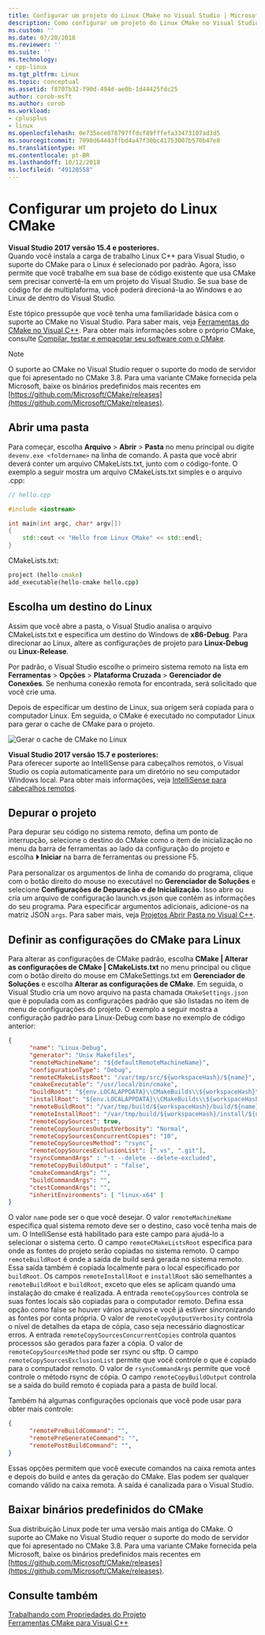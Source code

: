 ```yaml
---
title: Configurar um projeto do Linux CMake no Visual Studio | Microsoft Docs
description: Como configurar um projeto do Linux CMake no Visual Studio
ms.custom: ''
ms.date: 07/20/2018
ms.reviewer: ''
ms.suite: ''
ms.technology:
- cpp-linux
ms.tgt_pltfrm: Linux
ms.topic: conceptual
ms.assetid: f8707b32-f90d-494d-ae0b-1d44425fdc25
author: corob-msft
ms.author: corob
ms.workload:
- cplusplus
- linux
ms.openlocfilehash: 0e735ece878797ffdcf89fffefa33473107ad3d5
ms.sourcegitcommit: 7098d64443ffbd4a47f30bc41753007b570b47e8
ms.translationtype: HT
ms.contentlocale: pt-BR
ms.lasthandoff: 10/12/2018
ms.locfileid: "49120558"
---
```

# <a name="configure-a-linux-cmake-project"></a>Configurar um projeto do Linux CMake

**Visual Studio 2017 versão 15.4 e posteriores.**<br/>
Quando você instala a carga de trabalho Linux C++ para Visual Studio, o suporte do CMake para o Linux é selecionado por padrão. Agora, isso permite que você trabalhe em sua base de código existente que usa CMake sem precisar convertê-la em um projeto do Visual Studio. Se sua base de código for de multiplaforma, você poderá direcioná-la ao Windows e ao Linux de dentro do Visual Studio.

Este tópico pressupõe que você tenha uma familiaridade básica com o suporte ao CMake no Visual Studio. Para saber mais, veja [Ferramentas do CMake no Visual C++](../ide/cmake-tools-for-visual-cpp.md). Para obter mais informações sobre o próprio CMake, consulte [Compilar, testar e empacotar seu software com o CMake](https://cmake.org/).

> [!NOTE]  
> O suporte ao CMake no Visual Studio requer o suporte do modo de servidor que foi apresentado no CMake 3.8. Para uma variante CMake fornecida pela Microsoft, baixe os binários predefinidos mais recentes em [https://github.com/Microsoft/CMake/releases](https://github.com/Microsoft/CMake/releases). 

## <a name="open-a-folder"></a>Abrir uma pasta

Para começar, escolha **Arquivo** > **Abrir** > **Pasta** no menu principal ou digite `devenv.exe <foldername>` na linha de comando. A pasta que você abrir deverá conter um arquivo CMakeLists.txt, junto com o código-fonte.
O exemplo a seguir mostra um arquivo CMakeLists.txt simples e o arquivo .cpp:

```cpp
// hello.cpp

#include <iostream>

int main(int argc, char* argv[])
{
    std::cout << "Hello from Linux CMake" << std::endl;
}
```

CMakeLists.txt:

```cmd
project (hello-cmake)
add_executable(hello-cmake hello.cpp)
```

## <a name="choose-a-linux-target"></a>Escolha um destino do Linux

Assim que você abre a pasta, o Visual Studio analisa o arquivo CMakeLists.txt e especifica um destino do Windows de **x86-Debug**. Para direcionar ao Linux, altere as configurações de projeto para **Linux-Debug** ou **Linux-Release**.

Por padrão, o Visual Studio escolhe o primeiro sistema remoto na lista em **Ferramentas** > **Opções** > **Plataforma Cruzada** > **Gerenciador de Conexões**. Se nenhuma conexão remota for encontrada, será solicitado que você crie uma.

Depois de especificar um destino de Linux, sua origem será copiada para o computador Linux. Em seguida, o CMake é executado no computador Linux para gerar o cache de CMake para o projeto.

![Gerar o cache de CMake no Linux](media/cmake-linux-1.png "Gerar o cache de CMake no Linux")

**Visual Studio 2017 versão 15.7 e posteriores:**<br/>
Para oferecer suporte ao IntelliSense para cabeçalhos remotos, o Visual Studio os copia automaticamente para um diretório no seu computador Windows local. Para obter mais informações, veja [IntelliSense para cabeçalhos remotos](configure-a-linux-project.md#remote_intellisense).

## <a name="debug-the-project"></a>Depurar o projeto

Para depurar seu código no sistema remoto, defina um ponto de interrupção, selecione o destino do CMake como o item de inicialização no menu da barra de ferramentas ao lado da configuração do projeto e escolha **&#x23f5; Iniciar** na barra de ferramentas ou pressione F5.

Para personalizar os argumentos de linha de comando do programa, clique com o botão direito do mouse no executável no **Gerenciador de Soluções** e selecione **Configurações de Depuração e de Inicialização**. Isso abre ou cria um arquivo de configuração launch.vs.json que contém as informações do seu programa. Para especificar argumentos adicionais, adicione-os na matriz JSON `args`. Para saber mais, veja [Projetos Abrir Pasta no Visual C++](../ide/non-msbuild-projects.md).

## <a name="configure-cmake-settings-for-linux"></a>Definir as configurações do CMake para Linux

Para alterar as configurações de CMake padrão, escolha **CMake | Alterar as configurações de CMake | CMakeLists.txt** no menu principal ou clique com o botão direito do mouse em CMakeSettings.txt em **Gerenciador de Soluções** e escolha **Alterar as configurações de CMake**. Em seguida, o Visual Studio cria um novo arquivo na pasta chamada `CMakeSettings.json` que é populada com as configurações padrão que são listadas no item de menu de configurações do projeto. O exemplo a seguir mostra a configuração padrão para Linux-Debug com base no exemplo de código anterior:

```json
{
      "name": "Linux-Debug",
      "generator": "Unix Makefiles",
      "remoteMachineName": "${defaultRemoteMachineName}",
      "configurationType": "Debug",
      "remoteCMakeListsRoot": "/var/tmp/src/${workspaceHash}/${name}",
      "cmakeExecutable": "/usr/local/bin/cmake",
      "buildRoot": "${env.LOCALAPPDATA}\\CMakeBuilds\\${workspaceHash}\\build\\${name}",
      "installRoot": "${env.LOCALAPPDATA}\\CMakeBuilds\\${workspaceHash}\\install\\${name}",
      "remoteBuildRoot": "/var/tmp/build/${workspaceHash}/build/${name}",
      "remoteInstallRoot": "/var/tmp/build/${workspaceHash}/install/${name}",
      "remoteCopySources": true,
      "remoteCopySourcesOutputVerbosity": "Normal",
      "remoteCopySourcesConcurrentCopies": "10",
      "remoteCopySourcesMethod": "rsync",
      "remoteCopySourcesExclusionList": [".vs", ".git"],
      "rsyncCommandArgs" : "-t --delete --delete-excluded",
      "remoteCopyBuildOutput" : "false",
      "cmakeCommandArgs": "",
      "buildCommandArgs": "",
      "ctestCommandArgs": "",
      "inheritEnvironments": [ "linux-x64" ]
}
```

O valor `name` pode ser o que você desejar. O valor `remoteMachineName` especifica qual sistema remoto deve ser o destino, caso você tenha mais de um. O IntelliSense está habilitado para este campo para ajudá-lo a selecionar o sistema certo. O campo `remoteCMakeListsRoot` especifica para onde as fontes do projeto serão copiadas no sistema remoto. O campo `remoteBuildRoot` é onde a saída de build será gerada no sistema remoto. Essa saída também é copiada localmente para o local especificado por `buildRoot`. Os campos `remoteInstallRoot` e `installRoot` são semelhantes a `remoteBuildRoot` e `buildRoot`, exceto que eles se aplicam quando uma instalação do cmake é realizada. A entrada `remoteCopySources` controla se suas fontes locais são copiadas para o computador remoto. Defina essa opção como false se houver vários arquivos e você já estiver sincronizando as fontes por conta própria. O valor de `remoteCopyOutputVerbosity` controla o nível de detalhes da etapa de cópia, caso seja necessário diagnosticar erros. A entrada `remoteCopySourcesConcurrentCopies` controla quantos processos são gerados para fazer a cópia. O valor de `remoteCopySourcesMethod` pode ser rsync ou sftp. O campo `remoteCopySourcesExclusionList` permite que você controle o que é copiado para o computador remoto. O valor de `rsyncCommandArgs` permite que você controle o método rsync de cópia. O campo `remoteCopyBuildOutput` controla se a saída do build remoto é copiada para a pasta de build local.

Também há algumas configurações opcionais que você pode usar para obter mais controle:

```json
{
      "remotePreBuildCommand": "",
      "remotePreGenerateCommand": "",
      "remotePostBuildCommand": "",
}
```

Essas opções permitem que você execute comandos na caixa remota antes e depois do build e antes da geração do CMake. Elas podem ser qualquer comando válido na caixa remota. A saída é canalizada para o Visual Studio.

## <a name="download-prebuilt-cmake-binaries"></a>Baixar binários predefinidos do CMake

Sua distribuição Linux pode ter uma versão mais antiga do CMake. O suporte ao CMake no Visual Studio requer o suporte do modo de servidor que foi apresentado no CMake 3.8. Para uma variante CMake fornecida pela Microsoft, baixe os binários predefinidos mais recentes em [https://github.com/Microsoft/CMake/releases](https://github.com/Microsoft/CMake/releases). 


## <a name="see-also"></a>Consulte também

[Trabalhando com Propriedades do Projeto](../ide/working-with-project-properties.md)<br/>
[Ferramentas CMake para Visual C++](../ide/cmake-tools-for-visual-cpp.md)  
